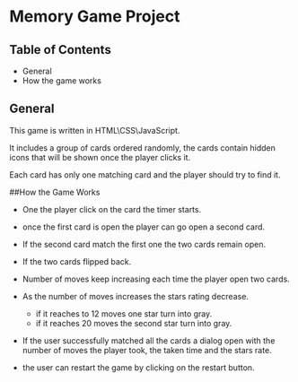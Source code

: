# Memory Game Project

## Table of Contents

* General
* How the game works


## General

This game is written in HTML\CSS\JavaScript.

It includes a group of cards ordered randomly, the cards contain hidden icons that will be shown once the player clicks it.

Each card has only one matching card and the player should try to find it.

##How the Game Works
* One the player click on the card the timer starts.
* once the first card is open the player can go open a second card.

 * If the second card match the first one the two cards remain open.

 * If the two cards flipped back.
* Number of moves keep increasing each time the player open two cards.
* As the number of moves increases the stars rating decrease.
  * if it reaches to 12 moves one star turn into gray.
  * if it reaches 20 moves the second star turn into gray.
* If the user successfully matched all the cards a dialog open with the number of moves the player took, the taken time and the stars rate.
* the user can restart the game by clicking on the restart button.    
